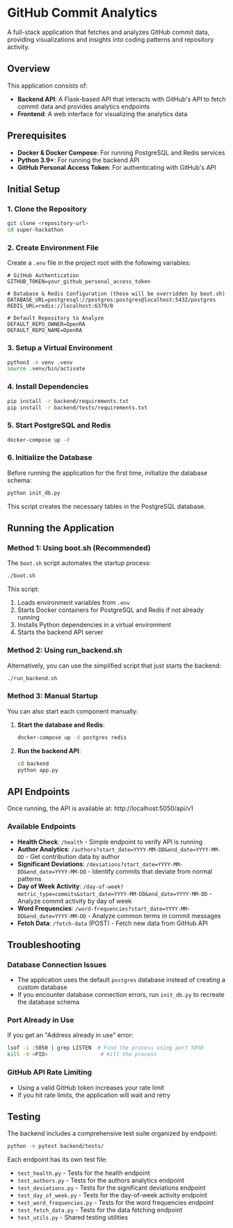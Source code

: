 # GitHub Commit Analytics

A full-stack application that fetches and analyzes GitHub commit data, providing visualizations and insights into coding patterns and repository activity.

## Overview

This application consists of:
- **Backend API**: A Flask-based API that interacts with GitHub's API to fetch commit data and provides analytics endpoints
- **Frontend**: A web interface for visualizing the analytics data

## Prerequisites

- **Docker & Docker Compose**: For running PostgreSQL and Redis services
- **Python 3.9+**: For running the backend API
- **GitHub Personal Access Token**: For authenticating with GitHub's API

## Initial Setup

### 1. Clone the Repository

```bash
git clone <repository-url>
cd super-hackathon
```

### 2. Create Environment File

Create a `.env` file in the project root with the following variables:

```
# GitHub Authentication
GITHUB_TOKEN=your_github_personal_access_token

# Database & Redis Configuration (these will be overridden by boot.sh)
DATABASE_URL=postgresql://postgres:postgres@localhost:5432/postgres
REDIS_URL=redis://localhost:6379/0

# Default Repository to Analyze
DEFAULT_REPO_OWNER=OpenRA
DEFAULT_REPO_NAME=OpenRA
```

### 3. Setup a Virtual Environment

```bash
python3 -m venv .venv
source .venv/bin/activate
```

### 4. Install Dependencies

```bash
pip install -r backend/requirements.txt
pip install -r backend/tests/requirements.txt
```

### 5. Start PostgreSQL and Redis

```bash
docker-compose up -d
```

### 6. Initialize the Database

Before running the application for the first time, initialize the database schema:

```bash
python init_db.py
```

This script creates the necessary tables in the PostgreSQL database.

## Running the Application

### Method 1: Using boot.sh (Recommended)

The `boot.sh` script automates the startup process:

```bash
./boot.sh
```

This script:
1. Loads environment variables from `.env`
2. Starts Docker containers for PostgreSQL and Redis if not already running
3. Installs Python dependencies in a virtual environment
4. Starts the backend API server

### Method 2: Using run_backend.sh

Alternatively, you can use the simplified script that just starts the backend:

```bash
./run_backend.sh
```

### Method 3: Manual Startup

You can also start each component manually:

1. **Start the database and Redis**:
   ```bash
   docker-compose up -d postgres redis
   ```

2. **Run the backend API**:
   ```bash
   cd backend
   python app.py
   ```

## API Endpoints

Once running, the API is available at: http://localhost:5050/api/v1

### Available Endpoints

- **Health Check**: `/health` - Simple endpoint to verify API is running
- **Author Analytics**: `/authors?start_date=YYYY-MM-DD&end_date=YYYY-MM-DD` - Get contribution data by author
- **Significant Deviations**: `/deviations?start_date=YYYY-MM-DD&end_date=YYYY-MM-DD` - Identify commits that deviate from normal patterns
- **Day of Week Activity**: `/day-of-week?metric_type=commits&start_date=YYYY-MM-DD&end_date=YYYY-MM-DD` - Analyze commit activity by day of week
- **Word Frequencies**: `/word-frequencies?start_date=YYYY-MM-DD&end_date=YYYY-MM-DD` - Analyze common terms in commit messages
- **Fetch Data**: `/fetch-data` (POST) - Fetch new data from GitHub API

## Troubleshooting

### Database Connection Issues

- The application uses the default `postgres` database instead of creating a custom database
- If you encounter database connection errors, run `init_db.py` to recreate the database schema

### Port Already in Use

If you get an "Address already in use" error:

```bash
lsof -i :5050 | grep LISTEN  # Find the process using port 5050
kill -9 <PID>                 # Kill the process
```

### GitHub API Rate Limiting

- Using a valid GitHub token increases your rate limit
- If you hit rate limits, the application will wait and retry

## Testing

The backend includes a comprehensive test suite organized by endpoint:

```bash
python -m pytest backend/tests/
```

Each endpoint has its own test file:
- `test_health.py` - Tests for the health endpoint
- `test_authors.py` - Tests for the authors analytics endpoint
- `test_deviations.py` - Tests for the significant deviations endpoint
- `test_day_of_week.py` - Tests for the day-of-week activity endpoint
- `test_word_frequencies.py` - Tests for the word frequencies endpoint
- `test_fetch_data.py` - Tests for the data fetching endpoint
- `test_utils.py` - Shared testing utilities
